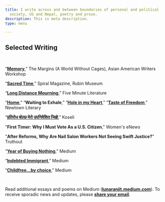 ```yaml
---
title: I write across and between boundaries of personal and political, state and
  society, US and Nepal, poetry and prose.
description: This is meta description.
type: menu

---
```

## Selected Writing

<br>

“[**Memory**](https://aaww.org/memory/),” The Margins (A World Without Cages), Asian American Writers Workshop

“[**Sacred Time**](https://rubinmuseum.org/spiral/morning-rituals-from-near-and-far),” Spiral Magazine, Rubin Museum

“[**Long Distance Mourning**](https://www.fiveminutelit.com/five-minutes/long-distance-mourning),” Five Minute Literature

“[**Home**](https://lunaranjit.medium.com/home-a3b07c72dfe5),” “**Waiting to Exhale**,” “[**Hole in my Heart**](https://lunaranjit.medium.com/hole-in-my-heart-583814afc8da),” “[**Taste of Freedom**](https://lunaranjit.medium.com/taste-of-freedom-22a4356c074b),” Newtown Literary

“[**प्रतिरोध बोल्छ मेरो उपनिवेशित जिब्रो**](https://ekantipur.com/koseli/2020/11/28/160653241034546305.html),” Koseli

"**First Timer: Why I Must Vote As a U.S. Citizen**," Women's eNews

"**After Reforms, Why Are Nail Salon Workers Not Seeing Swift Justice?**" Truthout

“[**Year of Buying Nothing**](https://lunaranjit.medium.com/year-of-buying-nothing-except-the-essentials-c6548ea0122e),” Medium

“[**Indebted Immigrant**](https://lunaranjit.medium.com/indebted-immigrant-6356265ed5aa),” Medium

“[**Childfree...by choice**](https://lunaranjit.medium.com/childfree-by-choice-3b8cac3f6e4b),” Medium

<br>

Read additional essays and poems on Medium ([**lunaranjit.medium.com**]()). To receive sporadic news and updates, please [**share your email**](http://tinyletter.com/LunaRanjit).